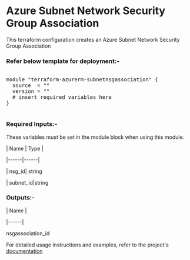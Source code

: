 # Azure Subnet Network Security Group Association

This terraform configuration creates an Azure Subnet Network Security Group Association

### Refer below template for deployment:-

<pre>

module "terraform-azurerm-subnetnsgassociation" {
  source  = ""
  version = ""
  # insert required variables here
}

</pre>

### Required Inputs:-

These variables must be set in the module block when using this module.

| Name | Type |

|------|------|

| nsg_id| string

| subnet_id|string




### Outputs:-

| Name |

|------|

nsgassociation_id

For detailed usage instructions and examples, refer to the project's [documentation](https://registry.terraform.io/providers/hashicorp/azurerm/latest/docs/resources/subnet_network_security_group_association)
